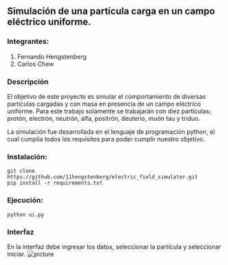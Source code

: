 ## Simulación de una partícula carga en un campo eléctrico uniforme.

### Integrantes:

1. Fernando Hengstenberg
2. Carlos Chew

### Descripción
El objetivo de este proyecto es simular el comportamiento de diversas partículas cargadas y con masa en presencia de un campo eléctrico uniforme. Para este trabajo solamente se trabajarán con diez partículas; protón, electrón, neutrón, alfa, positrón, deuterio, muón tau y triduo. 

La simulación fue desarrollada en el lenguaje de programación python, el cual cumplía todos los requisitos para poder cumplir nuestro objetivo.


### Instalación:
```
git clone https://github.com/11hengstenberg/electric_field_simulator.git
pip install -r requirements.txt
```
### Ejecución:
`python ui.py`

### Interfaz
En la interfaz debe ingresar los datos, seleccionar la partícula y seleccionar iniciar.
![picture](Universidad/Fisica/electric_field_simulator/interfaz.png)
